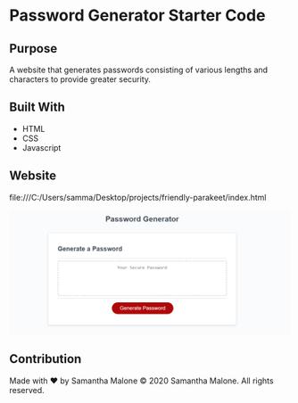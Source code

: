 # Password Generator Starter Code

## Purpose
A website that generates passwords consisting of various lengths and characters to provide greater security.

## Built With
* HTML
* CSS
* Javascript

## Website
file:///C:/Users/samma/Desktop/projects/friendly-parakeet/index.html

![Image of Password Generator](screenshot.png)

## Contribution
Made with ❤️ by Samantha Malone
© 2020 Samantha Malone. All rights reserved.

